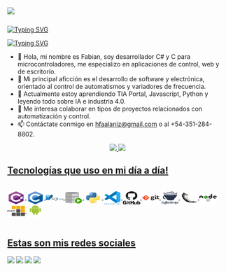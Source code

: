 <h1><img src="https://emojis.slackmojis.com/emojis/images/1531849430/4246/blob-sunglasses.gif?1531849430" width="30"/> 
 </h1>
<a href="https://git.io/typing-svg"><img src="https://readme-typing-svg.herokuapp.com?font=Fira+Code&pause=1000&center=FALSO&vCenter=FALSO&repeat=verdadero&random=FALSO&width=435&lines=La+vida+es+simple..." alt="Typing SVG" /></a>

<a href="https://git.io/typing-svg"><img src="https://readme-typing-svg.herokuapp.com?font=Fira+Code&pause=1000&color=EEF715&center=FALSO&vCenter=FALSO&repeat=verdadero&random=FALSO&width=435&lines=Y+nosotros+la+complicamos!" alt="Typing SVG" /></a>

- 👋 Hola, mi nombre es Fabian, soy desarrollador C# y C para microcontroladores, me especializo en aplicaciones de control, web y de escritorio.
- 👀 Mi principal aficción es el desarrollo de software y electrónica, orientado al control de automatismos y variadores de frecuencia.
- 🌱 Actualmente estoy aprendiendo TIA Portal, Javascript, Python y leyendo todo sobre IA e industria 4.0.
- 💞️ Me interesa colaborar en tipos de proyectos relacionados con automatización y control.
- 📫 Contáctate conmigo en hfaalaniz@gmail.com o al +54-351-284-8802.
<div align="center">
  <a href="https://github.com/hfaalaniz">
  <img height="180em" src="https://github-readme-stats.vercel.app/api?username=hfaalaniz&show_icons=true&theme=tokyonight&include_all_commits=true&count_private=true"/>
  <img height="180em" src="https://github-readme-stats.vercel.app/api/top-langs/?username=hfaalaniz&layout=compact&langs_count=7&theme=tokyonight"/>
</div>
  
## Tecnologías que uso en mi día a día!

<div style="display: inline_block"><br>
  <img align="center" alt="Alaniz-Csharp" height="30" width="40" src="https://raw.githubusercontent.com/devicons/devicon/master/icons/csharp/csharp-original.svg">
  <img align="center" alt="Alaniz-C" height="30" width="40" src="https://raw.githubusercontent.com/devicons/devicon/master/icons/c/c-original.svg">
  <img align="center" alt="Alaniz-SQLite" height="30" width="40" src="https://raw.githubusercontent.com/devicons/devicon/master/icons/sqlite/sqlite-original-wordmark.svg">
  <img align="center" alt="Alaniz-SQL" height="30" width="40" src="https://raw.githubusercontent.com/devicons/devicon/master/icons/sqldeveloper/sqldeveloper-original.svg">
  <img align="center" alt="Alaniz-Python" height="30" width="40" src="https://raw.githubusercontent.com/devicons/devicon/master/icons/python/python-original.svg">
  <img align="center" alt="Alaniz-VScode" height="30" width="40" src="https://raw.githubusercontent.com/devicons/devicon/master/icons/vscode/vscode-original-wordmark.svg">
  <img align="center" alt="Alaniz-GitHub" height="30" width="40" src="https://raw.githubusercontent.com/devicons/devicon/master/icons/github/github-original-wordmark.svg">
  <img align="center" alt="Alaniz-Git" height="30" width="40" src="https://raw.githubusercontent.com/devicons/devicon/master/icons/git/git-original-wordmark.svg">
  <img align="center" alt="Alaniz-JavaScript" height="30" width="40" src="https://raw.githubusercontent.com/devicons/devicon/master/icons/coffeescript/coffeescript-original-wordmark.svg">
  <img align="center" alt="Alaniz-Flask" height="30" width="40" src="https://raw.githubusercontent.com/devicons/devicon/master/icons/flask/flask-original.svg">
  <img align="center" alt="Alaniz-Nodejs" height="30" width="40" src="https://raw.githubusercontent.com/devicons/devicon/master/icons/nodejs/nodejs-original-wordmark.svg">
  <img align="center" alt="Alaniz-Pnpm" height="30" width="40" src="https://raw.githubusercontent.com/devicons/devicon/master/icons/pnpm/pnpm-original-wordmark.svg">
  <img align="center" alt="Alaniz-Android" height="30" width="40" src="https://raw.githubusercontent.com/devicons/devicon/master/icons/android/android-original-wordmark.svg">
</div><br/>
   
## Estas son mis redes sociales
  
<div> 
  <a href="https://www.instagram.com/hfaalaniz" target="_blank"><img src="https://img.shields.io/badge/-Instagram-%23E4405F?style=for-the-badge&logo=instagram&logoColor=white" target="_blank"></a>
 <a href="https://discord.gg/wXVJ4Bvqfg" target="_blank"><img src="https://img.shields.io/badge/Discord-7289DA?style=for-the-badge&logo=discord&logoColor=white" target="_blank"></a> 
  <a href="https://twitter.com/hfalaniz" target="_blank"><img src="https://img.shields.io/badge/Twitter-1DA1F2?style=for-the-badge&logo=twitter&logoColor=white"></a>
  <a href = "mailto:hfaalaniz@gmail.com"><img src="https://img.shields.io/badge/Gmail-D14836?style=for-the-badge&logo=gmail&logoColor=white"></a>
</div>
